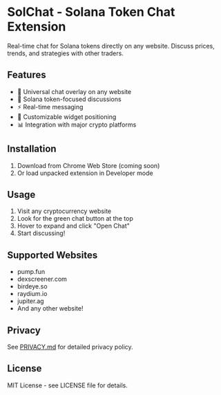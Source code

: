 # SolChat - Solana Token Chat Extension

Real-time chat for Solana tokens directly on any website. Discuss prices, trends, and strategies with other traders.

## Features

- 🚀 Universal chat overlay on any website
- 💎 Solana token-focused discussions
- ⚡ Real-time messaging
- 🎨 Customizable widget positioning
- 📊 Integration with major crypto platforms

## Installation

1. Download from Chrome Web Store (coming soon)
2. Or load unpacked extension in Developer mode

## Usage

1. Visit any cryptocurrency website
2. Look for the green chat button at the top
3. Hover to expand and click "Open Chat"
4. Start discussing!

## Supported Websites

- pump.fun
- dexscreener.com
- birdeye.so
- raydium.io
- jupiter.ag
- And any other website!

## Privacy

See [PRIVACY.md](PRIVACY.md) for detailed privacy policy.

## License

MIT License - see LICENSE file for details.
